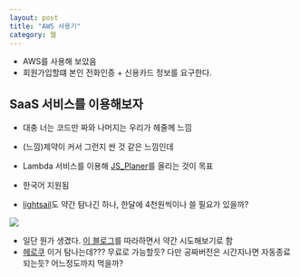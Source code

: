 ```yaml
---
layout: post
title: "AWS 사용기"
category: 웹
---
```


<!-- # AWS 사용기 -->

- AWS를 사용해 보았음
- 회원가입할떄 본인 전화인증 + 신용카드 정보를 요구한다. 

## SaaS 서비스를 이용해보자

- 대충 너는 코드만 짜와 나머지는 우리가 헤줄께 느낌
- (느낌)제약이 커서 그런지 싼 것 같은 느낌인데
- Lambda 서비스를 이용해 [JS_Planer](https://github.com/esctabcapslock/JS_Planner)를 올리는 것이 목표

- 한국어 지원됨
- [lightsail](https://aws.amazon.com/ko/lightsail/pricing/?nc1=h_ls)도 약간 탐나긴 하나, 한달에 4천원씩이나 쓸 필요가 있을까?

![](../img/%ED%99%94%EB%A9%B4%20%EC%BA%A1%EC%B2%98%202022-04-01%20204459.png)

- 일단 뭔가 생겼다. [이 블로그](https://hyunseob.github.io/2017/05/27/aws-lambda-easy-start/)를 따라하면서 약간 시도해보기로 함
- [헤로쿠](https://www.heroku.com/) 이거 탐나는데??? 무료로 가능할듯? 다만 공짜버전은 시간지나면 자동종료되는듯? 어느정도까지 먹을까?